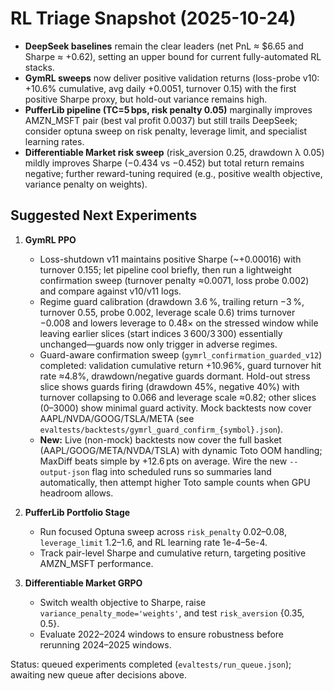 # RL Triage Snapshot (2025-10-24)

- **DeepSeek baselines** remain the clear leaders (net PnL ≈ $6.65 and Sharpe ≈ +0.62), setting an upper bound for current fully-automated RL stacks.
- **GymRL sweeps** now deliver positive validation returns (loss-probe v10: +10.6% cumulative, avg daily +0.0051, turnover 0.15) with the first positive Sharpe proxy, but hold-out variance remains high.
- **PufferLib pipeline (TC=5 bps, risk penalty 0.05)** marginally improves AMZN_MSFT pair (best val profit 0.0037) but still trails DeepSeek; consider optuna sweep on risk penalty, leverage limit, and specialist learning rates.
- **Differentiable Market risk sweep** (risk_aversion 0.25, drawdown λ 0.05) mildly improves Sharpe (−0.434 vs −0.452) but total return remains negative; further reward-tuning required (e.g., positive wealth objective, variance penalty on weights).

## Suggested Next Experiments
1. **GymRL PPO**  
   - Loss-shutdown v11 maintains positive Sharpe (~+0.00016) with turnover 0.155; let pipeline cool briefly, then run a lightweight confirmation sweep (turnover penalty ≈0.0071, loss probe 0.002) and compare against v10/v11 logs.  
   - Regime guard calibration (drawdown 3.6 %, trailing return −3 %, turnover 0.55, probe 0.002, leverage scale 0.6) trims turnover −0.008 and lowers leverage to 0.48× on the stressed window while leaving earlier slices (start indices 3 600/3 300) essentially unchanged—guards now only trigger in adverse regimes.  
   - Guard-aware confirmation sweep (`gymrl_confirmation_guarded_v12`) completed: validation cumulative return +10.96%, guard turnover hit rate ≈4.8%, drawdown/negative guards dormant. Hold-out stress slice shows guards firing (drawdown 45%, negative 40%) with turnover collapsing to 0.066 and leverage scale ≈0.82; other slices (0–3000) show minimal guard activity. Mock backtests now cover AAPL/NVDA/GOOG/TSLA/META (see `evaltests/backtests/gymrl_guard_confirm_{symbol}.json`).  
   - **New:** Live (non-mock) backtests now cover the full basket (AAPL/GOOG/META/NVDA/TSLA) with dynamic Toto OOM handling; MaxDiff beats simple by +12.6 pts on average. Wire the new `--output-json` flag into scheduled runs so summaries land automatically, then attempt higher Toto sample counts when GPU headroom allows.

2. **PufferLib Portfolio Stage**  
   - Run focused Optuna sweep across `risk_penalty` 0.02–0.08, `leverage_limit` 1.2–1.6, and RL learning rate 1e-4–5e-4.  
   - Track pair-level Sharpe and cumulative return, targeting positive AMZN_MSFT performance.

3. **Differentiable Market GRPO**  
   - Switch wealth objective to Sharpe, raise `variance_penalty_mode='weights'`, and test `risk_aversion` {0.35, 0.5}.  
   - Evaluate 2022–2024 windows to ensure robustness before rerunning 2024–2025 windows.

Status: queued experiments completed (`evaltests/run_queue.json`); awaiting new queue after decisions above.
